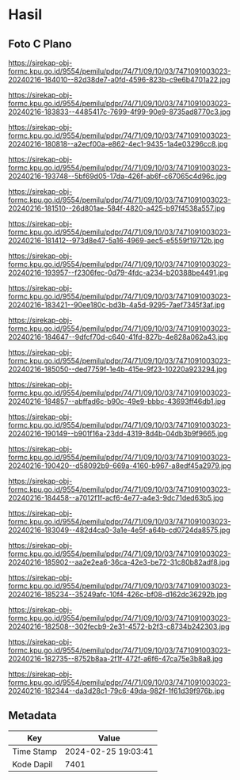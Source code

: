 # Hasil

## Foto C Plano

https://sirekap-obj-formc.kpu.go.id/9554/pemilu/pdpr/74/71/09/10/03/7471091003023-20240216-184010--82d38de7-a0fd-4596-823b-c9e6b4701a22.jpg

https://sirekap-obj-formc.kpu.go.id/9554/pemilu/pdpr/74/71/09/10/03/7471091003023-20240216-183833--4485417c-7699-4f99-90e9-8735ad8770c3.jpg

https://sirekap-obj-formc.kpu.go.id/9554/pemilu/pdpr/74/71/09/10/03/7471091003023-20240216-180818--a2ecf00a-e862-4ec1-9435-1a4e03296cc8.jpg

https://sirekap-obj-formc.kpu.go.id/9554/pemilu/pdpr/74/71/09/10/03/7471091003023-20240216-193748--5bf69d05-17da-426f-ab6f-c67065c4d96c.jpg

https://sirekap-obj-formc.kpu.go.id/9554/pemilu/pdpr/74/71/09/10/03/7471091003023-20240216-181510--26d801ae-584f-4820-a425-b97f4538a557.jpg

https://sirekap-obj-formc.kpu.go.id/9554/pemilu/pdpr/74/71/09/10/03/7471091003023-20240216-181412--973d8e47-5a16-4969-aec5-e5559f19712b.jpg

https://sirekap-obj-formc.kpu.go.id/9554/pemilu/pdpr/74/71/09/10/03/7471091003023-20240216-193957--f2306fec-0d79-4fdc-a234-b20388be4491.jpg

https://sirekap-obj-formc.kpu.go.id/9554/pemilu/pdpr/74/71/09/10/03/7471091003023-20240216-183421--90ee180c-bd3b-4a5d-9295-7aef7345f3af.jpg

https://sirekap-obj-formc.kpu.go.id/9554/pemilu/pdpr/74/71/09/10/03/7471091003023-20240216-184647--9dfcf70d-c640-41fd-827b-4e828a062a43.jpg

https://sirekap-obj-formc.kpu.go.id/9554/pemilu/pdpr/74/71/09/10/03/7471091003023-20240216-185050--ded7759f-1e4b-415e-9f23-10220a923294.jpg

https://sirekap-obj-formc.kpu.go.id/9554/pemilu/pdpr/74/71/09/10/03/7471091003023-20240216-184857--abffad6c-b90c-49e9-bbbc-43693ff46db1.jpg

https://sirekap-obj-formc.kpu.go.id/9554/pemilu/pdpr/74/71/09/10/03/7471091003023-20240216-190149--b901f16a-23dd-4319-8d4b-04db3b9f9665.jpg

https://sirekap-obj-formc.kpu.go.id/9554/pemilu/pdpr/74/71/09/10/03/7471091003023-20240216-190420--d58092b9-669a-4160-b967-a8edf45a2979.jpg

https://sirekap-obj-formc.kpu.go.id/9554/pemilu/pdpr/74/71/09/10/03/7471091003023-20240216-184458--a7012f1f-acf6-4e77-a4e3-9dc71ded63b5.jpg

https://sirekap-obj-formc.kpu.go.id/9554/pemilu/pdpr/74/71/09/10/03/7471091003023-20240216-183049--482d4ca0-3a1e-4e5f-a64b-cd0724da8575.jpg

https://sirekap-obj-formc.kpu.go.id/9554/pemilu/pdpr/74/71/09/10/03/7471091003023-20240216-185902--aa2e2ea6-36ca-42e3-be72-31c80b82adf8.jpg

https://sirekap-obj-formc.kpu.go.id/9554/pemilu/pdpr/74/71/09/10/03/7471091003023-20240216-185234--35249afc-10f4-426c-bf08-d162dc36292b.jpg

https://sirekap-obj-formc.kpu.go.id/9554/pemilu/pdpr/74/71/09/10/03/7471091003023-20240216-182508--302fecb9-2e31-4572-b2f3-c8734b242303.jpg

https://sirekap-obj-formc.kpu.go.id/9554/pemilu/pdpr/74/71/09/10/03/7471091003023-20240216-182735--8752b8aa-2f1f-472f-a6f6-47ca75e3b8a8.jpg

https://sirekap-obj-formc.kpu.go.id/9554/pemilu/pdpr/74/71/09/10/03/7471091003023-20240216-182344--da3d28c1-79c6-49da-982f-1f61d39f976b.jpg


## Metadata

| Key        | Value               |
| ---------- | ------------------- |
| Time Stamp | 2024-02-25 19:03:41 |
| Kode Dapil | 7401                |



